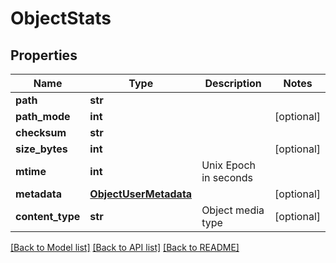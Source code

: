 # ObjectStats

## Properties
Name | Type | Description | Notes
------------ | ------------- | ------------- | -------------
**path** | **str** |  | 
**path_mode** | **int** |  | [optional] 
**checksum** | **str** |  | 
**size_bytes** | **int** |  | [optional] 
**mtime** | **int** | Unix Epoch in seconds | 
**metadata** | [**ObjectUserMetadata**](ObjectUserMetadata.md) |  | [optional] 
**content_type** | **str** | Object media type | [optional] 

[[Back to Model list]](../README.md#documentation-for-models) [[Back to API list]](../README.md#documentation-for-api-endpoints) [[Back to README]](../README.md)

